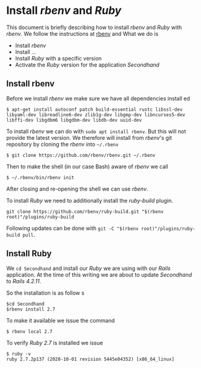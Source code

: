 Install _rbenv_ and _Ruby_
==========================

This document is briefly describing how to install _rbenv_ and _Ruby_ with _rbenv_. We follow the instructions at [rbenv](https://github.com/rbenv/rbenv?tab=readme-ov-file#basic-git-checkout) and What we do is 

* Install _rbenv_
* Install ...
* Install _Ruby_ with a specific version 
* Activate the _Ruby_ version for the application _Secondhand_

Install rbenv
-------------

Before we install _rbenv_ we make sure we have all dependencies install ed

    $ apt-get install autoconf patch build-essential rustc libssl-dev libyaml-dev libreadline6-dev zlib1g-dev libgmp-dev libncurses5-dev libffi-dev libgdbm6 libgdbm-dev libdb-dev uuid-dev

To install _rbenv_ we can do with `sudo apt install rbenv`. But this will not provide the latest version. We therefore will install from _rbenv_'s git repository by cloning the _rbenv_ into `~/.rbenv`


    $ git clone https://github.com/rbenv/rbenv.git ~/.rbenv

Then to make the shell (in our case Bash) aware of _rbenv_ we call 

    $ ~/.rbenv/bin/rbenv init 

After closing and re-opening the shell we can use _rbenv_.

To install _Ruby_ we need to additionally install the _ruby-build_ plugin.

    git clone https://github.com/rbenv/ruby-build.git "$(rbenv root)"/plugins/ruby-build

Following updates can be done with `git -C "$(rbenv root)"/plugins/ruby-build pull`.

Install Ruby 
------------

We `cd Secondhand` and install our _Ruby_ we are using with our _Rails_ application. At the time of this writing we are about to update _Secondhand_ to _Rails 4.2.11_.

So the installation is as follow s

    $cd Secondhand 
    $rbenv install 2.7

To make it available we issue the command 

    $ rbenv local 2.7

To verify _Ruby 2.7_ is installed we issue

    $ ruby -v 
    ruby 2.7.2p137 (2020-10-01 revision 5445e04352) [x86_64_linux]

